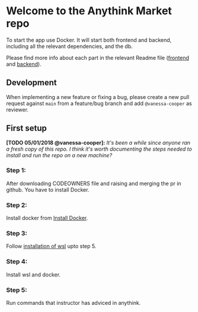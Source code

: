 # Welcome to the Anythink Market repo

To start the app use Docker. It will start both frontend and backend, including all the relevant dependencies, and the db.

Please find more info about each part in the relevant Readme file ([frontend](frontend/readme.md) and [backend](backend/README.md)).

## Development

When implementing a new feature or fixing a bug, please create a new pull request against `main` from a feature/bug branch and add `@vanessa-cooper` as reviewer.

## First setup

**[TODO 05/01/2018 @vanessa-cooper]:** _It's been a while since anyone ran a fresh copy of this repo. I think it's worth documenting the steps needed to install and run the repo on a new machine?_

### Step 1:
After downloading CODEOWNERS file and raising and merging the pr in github. You have to install Docker.

### Step 2:
Install docker from [Install Docker](https://docs.docker.com/get-docker/).

### Step 3:
Follow [installation of wsl](https://docs.microsoft.com/en-us/windows/wsl/install-manual#step-4---download-the-linux-kernel-update-package) upto step 5.

### Step 4:
Install wsl and docker.

### Step 5:

Run commands that instructor has adviced in anythink.

